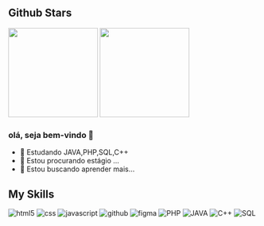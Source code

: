 
## **Github Stars**

<img height="180em" src="https://github-readme-stats.vercel.app/api/top-langs/?username=iagob2&layout=compact&langs_count=7&theme=dracula" alt=""/>
<img height="180em" src="https://github-readme-stats.vercel.app/api/top-langs/?username=iagob2&show_icons=true&theme=dracula&include_all_commits=true&count_private=true" alt=""/>

### olá, seja bem-vindo 👋

- 🌱 Estudando JAVA,PHP,SQL,C++ 
- 👯 Estou procurando estágio ...
- 🤔 Estou buscando aprender mais...


## My Skills

![html5](https://img.shields.io/badge/HTML5-1A3953?style=for-the-badge&logo=html5&logoColor=white)
![css](https://img.shields.io/badge/CSS3-1A3953?style=for-the-badge&logo=css3&logoColor=white)
![javascript](https://img.shields.io/badge/JavaScript-1A3953?style=for-the-badge&logo=javascript&logoColor=white)
![github](https://img.shields.io/badge/GitHub-1A3953?style=for-the-badge&logo=github&logoColor=white)
![figma](https://img.shields.io/badge/figma-1A3953?style=for-the-badge&logo=figma&logoColor=white)
![PHP](https://img.shields.io/badge/PHP-1A3953?style=for-the-badge&logo=PHP&logoColor=white)
![JAVA](https://img.shields.io/badge/JAVA-1A3953?style=for-the-badge&logo=JAVA&logoColor=white)
![C++](https://img.shields.io/badge/C++-1A3953?style=for-the-badge&logo=C++&logoColor=white)
![SQL](https://img.shields.io/badge/SQL-1A3953?style=for-the-badge&logo=SQL&logoColor=white)


